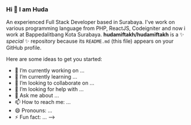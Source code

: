 ### Hi 👋 I am Huda
An experienced Full Stack Developer based in Surabaya. I've work on various programming language from PHP, ReactJS, Codeigniter and now i work at Bappedalitbang Kota Surabaya.
**hudamiftakh/hudamiftakh** is a ✨ _special_ ✨ repository because its `README.md` (this file) appears on your GitHub profile.

Here are some ideas to get you started:

- 🔭 I’m currently working on ...
- 🌱 I’m currently learning ...
- 👯 I’m looking to collaborate on ...
- 🤔 I’m looking for help with ...
- 💬 Ask me about ...
- 📫 How to reach me: ...
- 😄 Pronouns: ...
- ⚡ Fun fact: ...
-->
